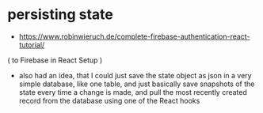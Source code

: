 # persisting state
- https://www.robinwieruch.de/complete-firebase-authentication-react-tutorial/

( to Firebase in React Setup )

- also had an idea, that I could just save the state object as json in a very simple database, like one table, and just basically save snapshots of the state every time a change is made, and pull the most recently created record from the database using one of the React hooks 